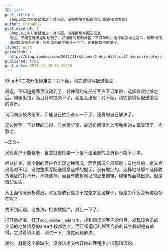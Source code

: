 ```yaml
---
ID: 1840
post_title: >
  ShopEX二次开发疑难之：对不起，请完整填写配送信息(配送收货方式)
author: ChinaBUG
post_excerpt: |
  ShopEX二次开发疑难之：对不起，请完整填写配送信息
  最近，不知道是哪里改动到了，好神奇的有部分客户下订单时，选择收货地址之后，编辑出错，而且订单提交不了，老是会出现：对不起，请完整填写配送信息 的提示。
  询问商派技术无果，只能自己抽空奋斗一下了。还真的自己解决了。
layout: post
permalink: >
  http://blog.ipodmp.com/2011/11/shopex-2-dev-difficult-im-sorry-please-complete-the-distribution-of-information.html
published: true
post_date: 2011-11-30 21:19:16
---
```

ShopEX二次开发疑难之：对不起，请完整填写配送信息

最近，不知道是哪里改动到了，好神奇的有部分客户下订单时，选择收货地址之后，编辑出错，而且订单提交不了，老是会出现：对不起，请完整填写配送信息 的提示。

询问商派技术无果，只能自己抽空奋斗一下了。还真的自己解决了。

这边就写一下处理的心得，与大家分享，最近忙都没怎么写免费的文章交流了。抱歉哈。

~正文~

发现客户不能登录，自然就要检查一下是不是全部的会员都不能下订单。

经过排查，是个别的客户会出现这种情况，而且情况全部都是：有地址的，提交会出现对不起，请完整填写配送信息这样的提示，没有地址的，选择地址那个选择收货地址的打不开，不能选择。而且有收货地址的点击编辑，编辑界面能出来，但是值却丢失。

从上面情况分析得出，肯定是收获信息不完整才会这样子，但是为什么会有地址存在呢？

找不到问题，老办法，检查数据库，对比一下了。

打开数据库，打开<code>sdb_member_addrs表</code>，找到错误的客户的信息。发现该会员的全部的地址信息的area字段都为空，而正常运行的顾客会员的该字段却是有值得，尝试着填入值，测试一下，发觉问题解决。

是的，就是这个值缺少，没办法提交给订单处理程序才出现错误的。

&nbsp;